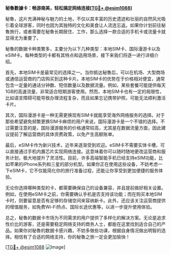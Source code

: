 **秘魯數據卡：畅游南美，轻松搞定网络连接[[TG💪+ @esim1088](https://t.me/s/esim1088)]**

秘魯，这片充满神秘与魅力的土地，不仅以其丰富的历史遗迹和壮丽的自然风光吸引着全球游客，同时也因为其独特的文化和美食让人流连忘返。如果你计划前往秘魯旅行，或者需要在秘魯长期居住、工作，那么选择一款合适的手机卡或流量卡就显得尤为重要了。

秘魯的数据卡种类繁多，主要分为以下几种类型：本地SIM卡、国际漫游卡以及eSIM卡。每种类型的卡都有其特点和适用场景，接下来我们将逐一进行详细介绍。

首先，本地SIM卡是最常见的选择之一。当你抵达秘魯后，可以在机场、大型商场或通信运营商的门店购买到这种卡片。本地SIM卡的优势在于价格相对便宜，通常包含一定量的通话分钟数、短信数量以及数据流量。例如，某些套餐可能提供每天1GB的高速流量，非常适合短期游客使用。然而，本地SIM卡也有一定的局限性，比如语言障碍可能导致办理流程复杂，而且如果忘记携带护照，可能无法顺利激活卡片。

其次，国际漫游卡是一种无需更换现有SIM卡就能享受海外网络服务的选择。对于那些希望避免频繁更换SIM卡麻烦的用户来说，国际漫游卡是一个不错的选择。不过需要注意的是，国际漫游服务的价格通常较高，尤其是在数据流量方面，因此建议提前了解运营商的具体资费政策，以免产生高额账单。

最后，eSIM卡作为新兴技术，近年来逐渐受到欢迎。eSIM卡不需要实体卡槽，可以直接通过手机内置芯片实现网络连接。这意味着你可以随时随地更改运营商和服务计划，极大地提升了灵活性。目前，许多高端智能手机已经支持eSIM功能，比如苹果的iPhone系列和三星的部分机型。如果你正在使用这些设备，不妨考虑一下eSIM卡，它不仅能简化你的旅行准备过程，还能让你享受到更加便捷的服务体验。

无论你选择哪种类型的卡，都需要确保自己的设备兼容，并且提前做好相关设置。例如，在使用eSIM卡之前，你需要确认手机是否支持该功能；而在购买本地SIM卡时，则要留意是否有足够的存储空间来容纳新卡。此外，还应该关注运营商提供的增值服务，如免费Wi-Fi热点、国际长途优惠等，以进一步提升使用体验。

总之，秘魯的数据卡市场为不同需求的用户提供了多样化的解决方案。无论是追求性价比的游客，还是需要稳定网络支持的商务人士，都能在这里找到适合自己的产品。如果你对秘魯的数据卡感兴趣，不妨多做些功课，根据自身情况做出明智的选择。相信有了合适的网络支持，你的秘魯之旅一定会更加愉快！

[[TG💪+ @esim1088](https://t.me/s/esim1088) ![Image](https://i.postimg.cc/4NQfJmqS/Snipaste-2025-05-13-00-14-12.png)]
